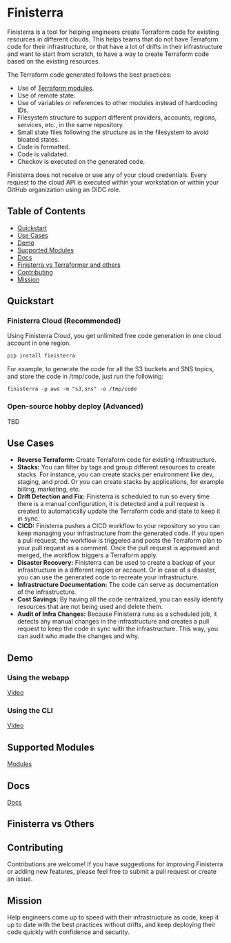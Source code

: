 # Finisterra

Finisterra is a tool for helping engineers create Terraform code for existing resources in different clouds. This helps teams that do not have Terraform code for their infrastructure, or that have a lot of drifts in their infrastructure and want to start from scratch, to have a way to create Terraform code based on the existing resources.

The Terraform code generated follows the best practices:

- Use of [Terraform modules](https://github.com/orgs/finisterra-io/repositories).
- Use of remote state.
- Use of variables or references to other modules instead of hardcoding IDs.
- Filesystem structure to support different providers, accounts, regions, services, etc., in the same repository.
- Small state files following the structure as in the filesystem to avoid bloated states.
- Code is formatted.
- Code is validated.
- Checkov is executed on the generated code.

Finisterra does not receive or use any of your cloud credentials. Every request to the cloud API is executed within your workstation or within your GitHub organization using an OIDC role.


## Table of Contents

- [Quickstart](#quickstart)
- [Use Cases](#use-cases)
- [Demo](#demo)
- [Supported Modules](#supported-modules)
- [Docs](#docs)
- [Finisterra vs Terraformer and others](#finisterra-vs-others)
- [Contributing](#contributing)
- [Mission](#mission)

## Quickstart

### Finisterra Cloud (Recommended)

Using Finisterra Cloud, you get unlimited free code generation in one cloud account in one region.

```bash
pip install finisterra
```

For example, to generate the code for all the S3 buckets and SNS topics, and store the code in /tmp/code, just run the following:

```
finisterra -p aws -m "s3,sns" -o /tmp/code
```

### Open-source hobby deploy (Advanced)

TBD

## Use Cases

- **Reverse Terraform:** Create Terraform code for existing infrastructure.
- **Stacks:** You can filter by tags and group different resources to create stacks. For instance, you can create stacks per environment like dev, staging, and prod. Or you can create stacks by applications, for example billing, marketing, etc.
- **Drift Detection and Fix:** Finisterra is scheduled to run so every time there is a manual configuration, it is detected and a pull request is created to automatically update the Terraform code and state to keep it in sync.
- **CICD:** Finisterra pushes a CICD workflow to your repository so you can keep managing your infrastructure from the generated code. If you open a pull request, the workflow is triggered and posts the Terraform plan to your pull request as a comment. Once the pull request is approved and merged, the workflow triggers a Terraform apply.
- **Disaster Recovery:** Finisterra can be used to create a backup of your infrastructure in a different region or account. Or in case of a disaster, you can use the generated code to recreate your infrastructure.
- **Infrastructure Documentation:** The code can serve as documentation of the infrastructure.
- **Cost Savings:** By having all the code centralized, you can easily identify resources that are not being used and delete them.
- **Audit of Infra Changes:** Because Finisterra runs as a scheduled job, it detects any manual changes in the infrastructure and creates a pull request to keep the code in sync with the infrastructure. This way, you can audit who made the changes and why.

## Demo

### Using the webapp

[Video](https://www.youtube.com/watch?v=-sIYBNtSMug)

### Using the CLI

[Video](https://www.youtube.com/watch?v=HHsAL_5nfKY)

## Supported Modules

[Modules](https://finisterra.io/docs/providers/aws)

## Docs

[Docs](https://finisterra.io/docs/quickstart/web)

## Finisterra vs Others

## Contributing

Contributions are welcome! If you have suggestions for improving Finisterra or adding new features, please feel free to submit a pull request or create an issue.

## Mission

Help engineers come up to speed with their infrastructure as code, keep it up to date with the best practices without drifts, and keep deploying their code quickly with confidence and security.
